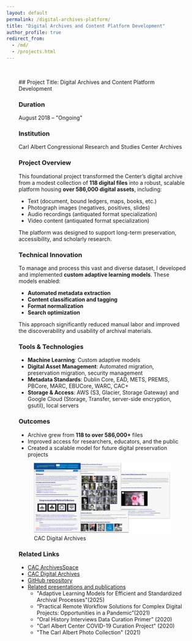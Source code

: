```yaml
---
layout: default
permalink: /digital-archives-platform/
title: "Digital Archives and Content Platform Development"
author_profile: true
redirect_from: 
  - /md/
  - /projects.html
---
```

<div style="padding: 2rem">
## Project Title: Digital Archives and Content Platform Development

### Duration
August 2018 – "Ongoing"

### Institution
Carl Albert Congressional Research and Studies Center Archives

### Project Overview
This foundational project transformed the Center’s digital archive from a modest collection of **118 digital files** into a robust, scalable platform housing **over 586,000 digital assets**, including:
- Text (document, bound ledgers, maps, books, etc.)
- Photograph images (negatives, positives, slides)
- Audio recordings (antiquated format specialization)
- Video content (antiquated format specialization)

The platform was designed to support long-term preservation, accessibility, and scholarly research.

### Technical Innovation
To manage and process this vast and diverse dataset, I developed and implemented **custom adaptive learning models**. These models enabled:
- **Automated metadata extraction**
- **Content classification and tagging**
- **Format normalization**
- **Search optimization**

This approach significantly reduced manual labor and improved the discoverability and usability of archival materials.

### Tools & Technologies
- **Machine Learning**: Custom adaptive models
- **Digital Asset Management**: Automated migration, preservation migration, security management
- **Metadata Standards**: Dublin Core, EAD, METS, PREMIS, PBCore, MARC, EBUCore, WARC, CAC+
- **Storage & Access**: AWS (S3, Glacier, Storage Gateway) and Google Cloud (Storage, Transfer, server-side encryption, gsutil), local servers

### Outcomes
- Archive grew from **118 to over 586,000+** files
- Improved access for researchers, educators, and the public
- Created a scalable model for future digital preservation projects

<figure>
	<img src="https://github.com/prys0000/prys0000.github.io/blob/5bc1ea5abb4b0d47dccc7eccf39cb15aef636308/images/Jones_DA.jpg">
	<figcaption>CAC Digital Archives</figcaption>
</figure>

### Related Links
- [CAC ArchivesSpace](https://arc.ou.edu/)
- [CAC Digital Archives](https://oucac.access.preservica.com/)
- [GitHub repository](https://github.com/prys0000)
- [Related presentations and publications](https://arc.ou.edu/)
	- "Adaptive Learning Models for Efficient and Standardized Archival Processes"(2025)
	- “Practical Remote Workflow Solutions for Complex Digital Projects: Opportunities in a Pandemic”(2021)
	- “Oral History Interviews Data Curation Primer” (2020)
	- "Carl Albert Center COVID-19 Curation Project" (2020)
	- "The Carl Albert Photo Collection" (2021)
	
</div>
